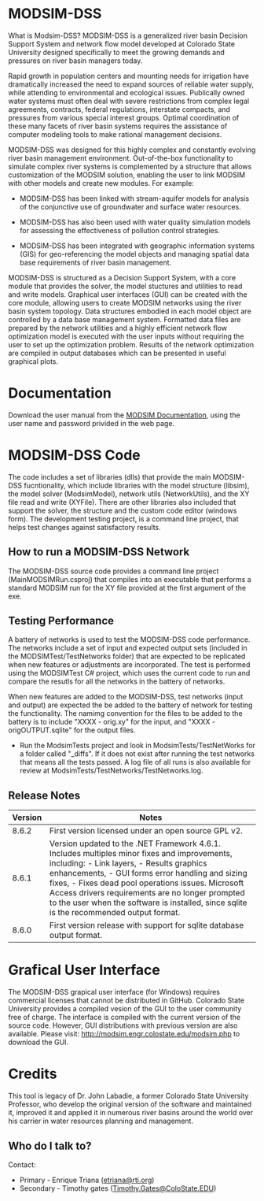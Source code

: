 # MODSIM-DSS
What is Modsim-DSS?
MODSIM-DSS is a generalized river basin Decision Support System and network flow model developed at Colorado State University designed specifically to meet the growing demands and pressures on river basin managers today.

Rapid growth in population centers and mounting needs for irrigation have dramatically increased the need to expand sources of reliable water supply, while attending to environmental and ecological issues. Publically owned water systems must often deal with severe restrictions from complex legal agreements, contracts, federal regulations, interstate compacts, and pressures from various special interest groups. Optimal coordination of these many facets of river basin systems requires the assistance of computer modeling tools to make rational management decisions.

MODSIM-DSS was designed for this highly complex and constantly evolving river basin management environment. Out-of-the-box functionality to simulate complex river systems is complemented by a structure that allows customization of the MODSIM solution, enabling the user to link MODSIM with other models and create new modules.  For example:

* MODSIM-DSS has been linked with stream-aquifer models for analysis of the conjunctive use of groundwater and surface water resources.

* MODSIM-DSS has also been used with water quality simulation models for assessing the effectiveness of pollution control strategies.

* MODSIM-DSS has been integrated with geographic information systems (GIS) for geo-referencing the model objects and managing spatial data base requirements of river basin management.

MODSIM-DSS is structured as a Decision Support System, with a core module that provides the solver, the model stuctures and utilities to read and write models.  Graphical user interfaces (GUI) can be created with the core module, allowing users to create MODSIM networks using the river basin system topology. Data structures embodied in each model object are controlled by a data base management system. Formatted data files are prepared by the network utilities and a highly efficient network flow optimization model is executed with the user inputs without requiring the user to set up the optimization problem. Results of the network optimization are compiled in output databases which can be presented in useful graphical plots.

# Documentation
Download the user manual from the [MODSIM Documentation](http://modsim.engr.colostate.edu/modsim.php), using the user name and password privided in the web page. 

# MODSIM-DSS Code
The code includes a set of libraries (dlls) that provide the main MODSIM-DSS fucntionality, which include libraries with the model structure (libsim), the model solver (ModsimModel), network utils (NetworkUtils), and the XY file read and write (XYFile).  There are other libraries also included that support the solver, the structure and the custom code editor (windows form). The development testing project, is a command line project, that helps test changes against satisfactory results.  

## How to run a MODSIM-DSS Network
The MODSIM-DSS source code provides a command line project (MainMODSIMRun.csproj) that compiles into an executable that performs a standard MODSIM run for the XY file provided at the first argument of the exe.  

## Testing Performance
A battery of networks is used to test the MODSIM-DSS code performance.  The networks include a set of input and expected output sets (included in the MODSIMTest/TestNetworks folder) that are expected to be replicated when new features or adjustments are incorporated. The test is performed using the MODSIMTest C# project, which uses the current code to run and compare the resutls for all the networks in the battery of networks.

When new features are added to the MODSIM-DSS, test networks (input and output) are expected the be added to the battery of network for testing the functionality. The namimg convention for the files to be added to the battery is to include "XXXX - orig.xy" for the input, and "XXXX - origOUTPUT.sqlite" for the output files.  

* Run the ModsimTests project and look in ModsimTests/TestNetWorks for a folder called "_diffs". If it does not exist after running the test networks that means all the tests passed. A log file of all runs is also available for review at ModsimTests/TestNetworks/TestNetworks.log.

## Release Notes
Version | Notes|
---------|------|
8.6.2   | First version licensed under an open source GPL v2. 
8.6.1   |Version updated to the .NET Framework 4.6.1. Includes multiples minor fixes and improvements, including: - Link layers, - Results graphics enhancements, - GUI forms error handling and sizing fixes, - Fixes dead pool operations issues. Microsoft Access drivers requirements are no longer prompted to the user when the software is installed, since sqlite is the recommended output format.    
8.6.0   |First version release with support for sqlite database output format. |

# Grafical User Interface
The MODSIM-DSS grapical user interface (for Windows) requires commercial licenses that cannot be distributed in GitHub.  Colorado State University provides a compiled vesion of the GUI to the user community free of charge. The interface is compiled with the current version of the source code. However, GUI distributions with previous version are also available.  Please visit: http://modsim.engr.colostate.edu/modsim.php to download the GUI.  

# Credits

This tool is legacy of Dr. John Labadie, a former Colorado State University Professor, who develop the original version of the software and maintained it, improved it and applied it in numerous river basins around the world over his carrier in water resources planning and management.   

## Who do I talk to? ###

Contact:
* Primary -  Enrique Triana (etriana@rti.org)
* Secondary - Timothy gates (Timothy.Gates@ColoState.EDU) 